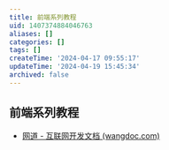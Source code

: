 ```yaml
---
title: 前端系列教程
uid: 1407374884046763
aliases: []
categories: []
tags: []
createTime: '2024-04-17 09:55:17'
updateTime: '2024-04-19 15:45:34'
archived: false
---
```


## 前端系列教程

- [网道 - 互联网开发文档 (wangdoc.com)](https://wangdoc.com/)
